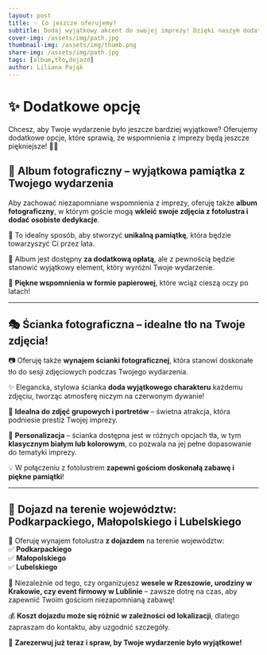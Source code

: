 ```yaml
---
layout: post
title: ✨ Co jeszcze oferujemy?  
subtitle: Dodaj wyjątkowy akcent do swojej imprezy! Dzięki naszym dodatkowym opcjom Twoi goście zyskają jeszcze więcej radości, a Ty niezapomniane pamiątki na lata. 📸🎊  
cover-img: /assets/img/path.jpg
thumbnail-img: /assets/img/thumb.png
share-img: /assets/img/path.jpg
tags: [album,tło,dojazd]
author: Liliana Pająk
---
```


# ✨ Dodatkowe opcję  
Chcesz, aby Twoje wydarzenie było jeszcze bardziej wyjątkowe? Oferujemy dodatkowe opcje, które sprawią, że wspomnienia z imprezy będą jeszcze piękniejsze! 📸🎉

## 📖 Album fotograficzny – wyjątkowa pamiątka z Twojego wydarzenia  

Aby zachować niezapomniane wspomnienia z imprezy, oferuję także **album fotograficzny**, w którym goście mogą **wkleić swoje zdjęcia z fotolustra i dodać osobiste dedykacje**.  

📸 To idealny sposób, aby stworzyć **unikalną pamiątkę**, która będzie towarzyszyć Ci przez lata.  

💎 Album jest dostępny **za dodatkową opłatą**, ale z pewnością będzie stanowić wyjątkowy element, który wyróżni Twoje wydarzenie.  

📜 **Piękne wspomnienia w formie papierowej**, które wciąż cieszą oczy po latach!  

---

## 🎭 Ścianka fotograficzna – idealne tło na Twoje zdjęcia!  

📷 Oferuję także **wynajem ścianki fotograficznej**, która stanowi doskonałe tło do sesji zdjęciowych podczas Twojego wydarzenia.  

✨ Elegancka, stylowa ścianka **doda wyjątkowego charakteru** każdemu zdjęciu, tworząc atmosferę niczym na czerwonym dywanie!  

👥 **Idealna do zdjęć grupowych i portretów** – świetna atrakcja, która podniesie prestiż Twojej imprezy.  

🎨 **Personalizacja** – ścianka dostępna jest w różnych opcjach tła, w tym **klasycznym białym lub kolorowym**, co pozwala na jej pełne dopasowanie do tematyki imprezy.  

💡 W połączeniu z fotolustrem **zapewni gościom doskonałą zabawę i piękne pamiątki**!  

---

## 🚗 Dojazd na terenie województw: Podkarpackiego, Małopolskiego i Lubelskiego  

📍 Oferuję wynajem fotolustra **z dojazdem** na terenie województw:  
✅ **Podkarpackiego**  
✅ **Małopolskiego**  
✅ **Lubelskiego**  

🎊 Niezależnie od tego, czy organizujesz **wesele w Rzeszowie, urodziny w Krakowie, czy event firmowy w Lublinie** – zawsze dotrę na czas, aby zapewnić Twoim gościom niezapomnianą zabawę!  

💰 **Koszt dojazdu może się różnić w zależności od lokalizacji**, dlatego zapraszam do kontaktu, aby uzgodnić szczegóły.  

📩 **Zarezerwuj już teraz i spraw, by Twoje wydarzenie było wyjątkowe!**  
